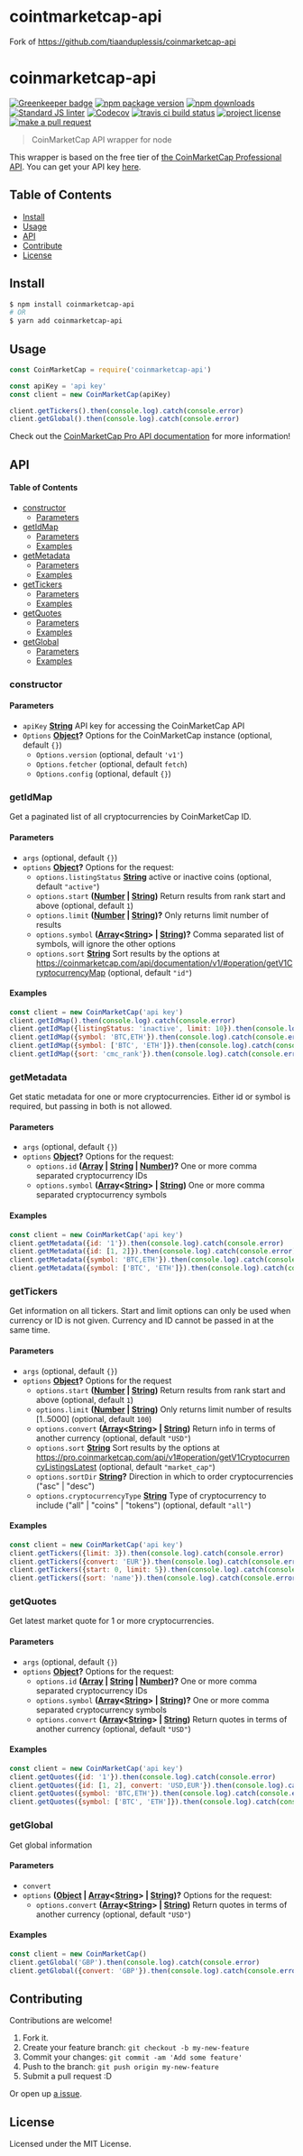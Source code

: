 # cointmarketcap-api
Fork of https://github.com/tiaanduplessis/coinmarketcap-api
# coinmarketcap-api

[![Greenkeeper badge](https://badges.greenkeeper.io/tiaanduplessis/coinmarketcap-api.svg)](https://greenkeeper.io/) [![npm package version](https://img.shields.io/npm/v/coinmarketcap-api.svg?style=flat-square)](https://npmjs.org/package/coinmarketcap-api)
[![npm downloads](https://img.shields.io/npm/dm/coinmarketcap-api.svg?style=flat-square)](https://npmjs.org/package/coinmarketcap-api) [![Standard JS linter](https://img.shields.io/badge/code%20style-standard-brightgreen.svg?style=flat-square)](https://github.com/feross/standard) [![Codecov](https://codecov.io/gh/tiaanduplessis/coinmarketcap-api/branch/master/graph/badge.svg?style=flat-square)](https://codecov.io/gh/tiaanduplessis/coinmarketcap-api)  [![travis ci build status](https://img.shields.io/travis/tiaanduplessis/coinmarketcap-api.svg?style=flat-square)](https://travis-ci.org/tiaanduplessis/coinmarketcap-api)  [![project license](https://img.shields.io/npm/l/coinmarketcap-api.svg?style=flat-square)](https://github.com/tiaanduplessis/coinmarketcap-api/blob/master/LICENSE) [![make a pull request](https://img.shields.io/badge/PRs-welcome-brightgreen.svg?style=flat-square)](http://makeapullrequest.com)  

> CoinMarketCap API wrapper for node

This wrapper is based on the free tier of [the CoinMarketCap Professional API](https://pro.coinmarketcap.com/api/v1#section/Introduction).
You can get your API key [here](https://pro.coinmarketcap.com/pricing).

## Table of Contents

-   [Install](#install)
-   [Usage](#usage)
-   [API](#api)
-   [Contribute](#contribute)
-   [License](#license)

## Install

```sh
$ npm install coinmarketcap-api
# OR
$ yarn add coinmarketcap-api
```

## Usage

```js
const CoinMarketCap = require('coinmarketcap-api')

const apiKey = 'api key'
const client = new CoinMarketCap(apiKey)

client.getTickers().then(console.log).catch(console.error)
client.getGlobal().then(console.log).catch(console.error)
```

Check out the [CoinMarketCap Pro API documentation](https://pro.coinmarketcap.com/api/v1#section/Introduction) for more information!

## API

<!-- Generated by documentation.js. Update this documentation by updating the source code. -->

#### Table of Contents

-   [constructor](#constructor)
    -   [Parameters](#parameters)
-   [getIdMap](#getidmap)
    -   [Parameters](#parameters-1)
    -   [Examples](#examples)
-   [getMetadata](#getmetadata)
    -   [Parameters](#parameters-2)
    -   [Examples](#examples-1)
-   [getTickers](#gettickers)
    -   [Parameters](#parameters-3)
    -   [Examples](#examples-2)
-   [getQuotes](#getquotes)
    -   [Parameters](#parameters-4)
    -   [Examples](#examples-3)
-   [getGlobal](#getglobal)
    -   [Parameters](#parameters-5)
    -   [Examples](#examples-4)

### constructor

#### Parameters

-   `apiKey` **[String](https://developer.mozilla.org/docs/Web/JavaScript/Reference/Global_Objects/String)** API key for accessing the CoinMarketCap API
-   `Options` **[Object](https://developer.mozilla.org/docs/Web/JavaScript/Reference/Global_Objects/Object)?** Options for the CoinMarketCap instance (optional, default `{}`)
    -   `Options.version`   (optional, default `'v1'`)
    -   `Options.fetcher`   (optional, default `fetch`)
    -   `Options.config`   (optional, default `{}`)

### getIdMap

Get a paginated list of all cryptocurrencies by CoinMarketCap ID.

#### Parameters

-   `args`   (optional, default `{}`)
-   `options` **[Object](https://developer.mozilla.org/docs/Web/JavaScript/Reference/Global_Objects/Object)?** Options for the request:
    -   `options.listingStatus` **[String](https://developer.mozilla.org/docs/Web/JavaScript/Reference/Global_Objects/String)** active or inactive coins (optional, default `"active"`)
    -   `options.start` **([Number](https://developer.mozilla.org/docs/Web/JavaScript/Reference/Global_Objects/Number) \| [String](https://developer.mozilla.org/docs/Web/JavaScript/Reference/Global_Objects/String))** Return results from rank start and above (optional, default `1`)
    -   `options.limit` **([Number](https://developer.mozilla.org/docs/Web/JavaScript/Reference/Global_Objects/Number) \| [String](https://developer.mozilla.org/docs/Web/JavaScript/Reference/Global_Objects/String))?** Only returns limit number of results
    -   `options.symbol` **([Array](https://developer.mozilla.org/docs/Web/JavaScript/Reference/Global_Objects/Array)&lt;[String](https://developer.mozilla.org/docs/Web/JavaScript/Reference/Global_Objects/String)> | [String](https://developer.mozilla.org/docs/Web/JavaScript/Reference/Global_Objects/String))?** Comma separated list of symbols, will ignore the other options
    -   `options.sort` **[String](https://developer.mozilla.org/docs/Web/JavaScript/Reference/Global_Objects/String)** Sort results by the options at <https://coinmarketcap.com/api/documentation/v1/#operation/getV1CryptocurrencyMap> (optional, default `"id"`)

#### Examples

```javascript
const client = new CoinMarketCap('api key')
client.getIdMap().then(console.log).catch(console.error)
client.getIdMap({listingStatus: 'inactive', limit: 10}).then(console.log).catch(console.error)
client.getIdMap({symbol: 'BTC,ETH'}).then(console.log).catch(console.error)
client.getIdMap({symbol: ['BTC', 'ETH']}).then(console.log).catch(console.error)
client.getIdMap({sort: 'cmc_rank'}).then(console.log).catch(console.error)
```

### getMetadata

Get static metadata for one or more cryptocurrencies.
Either id or symbol is required, but passing in both is not allowed.

#### Parameters

-   `args`   (optional, default `{}`)
-   `options` **[Object](https://developer.mozilla.org/docs/Web/JavaScript/Reference/Global_Objects/Object)?** Options for the request:
    -   `options.id` **([Array](https://developer.mozilla.org/docs/Web/JavaScript/Reference/Global_Objects/Array) \| [String](https://developer.mozilla.org/docs/Web/JavaScript/Reference/Global_Objects/String) \| [Number](https://developer.mozilla.org/docs/Web/JavaScript/Reference/Global_Objects/Number))?** One or more comma separated cryptocurrency IDs
    -   `options.symbol` **([Array](https://developer.mozilla.org/docs/Web/JavaScript/Reference/Global_Objects/Array)&lt;[String](https://developer.mozilla.org/docs/Web/JavaScript/Reference/Global_Objects/String)> | [String](https://developer.mozilla.org/docs/Web/JavaScript/Reference/Global_Objects/String))** One or more comma separated cryptocurrency symbols

#### Examples

```javascript
const client = new CoinMarketCap('api key')
client.getMetadata({id: '1'}).then(console.log).catch(console.error)
client.getMetadata({id: [1, 2]}).then(console.log).catch(console.error)
client.getMetadata({symbol: 'BTC,ETH'}).then(console.log).catch(console.error)
client.getMetadata({symbol: ['BTC', 'ETH']}).then(console.log).catch(console.error)
```

### getTickers

Get information on all tickers.
Start and limit options can only be used when currency or ID is not given.
Currency and ID cannot be passed in at the same time.

#### Parameters

-   `args`   (optional, default `{}`)
-   `options` **[Object](https://developer.mozilla.org/docs/Web/JavaScript/Reference/Global_Objects/Object)?** Options for the request
    -   `options.start` **([Number](https://developer.mozilla.org/docs/Web/JavaScript/Reference/Global_Objects/Number) \| [String](https://developer.mozilla.org/docs/Web/JavaScript/Reference/Global_Objects/String))** Return results from rank start and above (optional, default `1`)
    -   `options.limit` **([Number](https://developer.mozilla.org/docs/Web/JavaScript/Reference/Global_Objects/Number) \| [String](https://developer.mozilla.org/docs/Web/JavaScript/Reference/Global_Objects/String))** Only returns limit number of results [1..5000] (optional, default `100`)
    -   `options.convert` **([Array](https://developer.mozilla.org/docs/Web/JavaScript/Reference/Global_Objects/Array)&lt;[String](https://developer.mozilla.org/docs/Web/JavaScript/Reference/Global_Objects/String)> | [String](https://developer.mozilla.org/docs/Web/JavaScript/Reference/Global_Objects/String))** Return info in terms of another currency (optional, default `"USD"`)
    -   `options.sort` **[String](https://developer.mozilla.org/docs/Web/JavaScript/Reference/Global_Objects/String)** Sort results by the options at <https://pro.coinmarketcap.com/api/v1#operation/getV1CryptocurrencyListingsLatest> (optional, default `"market_cap"`)
    -   `options.sortDir` **[String](https://developer.mozilla.org/docs/Web/JavaScript/Reference/Global_Objects/String)?** Direction in which to order cryptocurrencies ("asc" | "desc")
    -   `options.cryptocurrencyType` **[String](https://developer.mozilla.org/docs/Web/JavaScript/Reference/Global_Objects/String)** Type of cryptocurrency to include ("all" | "coins" | "tokens") (optional, default `"all"`)

#### Examples

```javascript
const client = new CoinMarketCap('api key')
client.getTickers({limit: 3}).then(console.log).catch(console.error)
client.getTickers({convert: 'EUR'}).then(console.log).catch(console.error)
client.getTickers({start: 0, limit: 5}).then(console.log).catch(console.error)
client.getTickers({sort: 'name'}).then(console.log).catch(console.error)
```

### getQuotes

Get latest market quote for 1 or more cryptocurrencies.

#### Parameters

-   `args`   (optional, default `{}`)
-   `options` **[Object](https://developer.mozilla.org/docs/Web/JavaScript/Reference/Global_Objects/Object)?** Options for the request:
    -   `options.id` **([Array](https://developer.mozilla.org/docs/Web/JavaScript/Reference/Global_Objects/Array) \| [String](https://developer.mozilla.org/docs/Web/JavaScript/Reference/Global_Objects/String) \| [Number](https://developer.mozilla.org/docs/Web/JavaScript/Reference/Global_Objects/Number))?** One or more comma separated cryptocurrency IDs
    -   `options.symbol` **([Array](https://developer.mozilla.org/docs/Web/JavaScript/Reference/Global_Objects/Array)&lt;[String](https://developer.mozilla.org/docs/Web/JavaScript/Reference/Global_Objects/String)> | [String](https://developer.mozilla.org/docs/Web/JavaScript/Reference/Global_Objects/String))?** One or more comma separated cryptocurrency symbols
    -   `options.convert` **([Array](https://developer.mozilla.org/docs/Web/JavaScript/Reference/Global_Objects/Array)&lt;[String](https://developer.mozilla.org/docs/Web/JavaScript/Reference/Global_Objects/String)> | [String](https://developer.mozilla.org/docs/Web/JavaScript/Reference/Global_Objects/String))** Return quotes in terms of another currency (optional, default `"USD"`)

#### Examples

```javascript
const client = new CoinMarketCap('api key')
client.getQuotes({id: '1'}).then(console.log).catch(console.error)
client.getQuotes({id: [1, 2], convert: 'USD,EUR'}).then(console.log).catch(console.error)
client.getQuotes({symbol: 'BTC,ETH'}).then(console.log).catch(console.error)
client.getQuotes({symbol: ['BTC', 'ETH']}).then(console.log).catch(console.error)
```

### getGlobal

Get global information

#### Parameters

-   `convert`  
-   `options` **([Object](https://developer.mozilla.org/docs/Web/JavaScript/Reference/Global_Objects/Object) \| [Array](https://developer.mozilla.org/docs/Web/JavaScript/Reference/Global_Objects/Array)&lt;[String](https://developer.mozilla.org/docs/Web/JavaScript/Reference/Global_Objects/String)> | [String](https://developer.mozilla.org/docs/Web/JavaScript/Reference/Global_Objects/String))?** Options for the request:
    -   `options.convert` **([Array](https://developer.mozilla.org/docs/Web/JavaScript/Reference/Global_Objects/Array)&lt;[String](https://developer.mozilla.org/docs/Web/JavaScript/Reference/Global_Objects/String)> | [String](https://developer.mozilla.org/docs/Web/JavaScript/Reference/Global_Objects/String))** Return quotes in terms of another currency (optional, default `"USD"`)

#### Examples

```javascript
const client = new CoinMarketCap()
client.getGlobal('GBP').then(console.log).catch(console.error)
client.getGlobal({convert: 'GBP'}).then(console.log).catch(console.error)
```

## Contributing

Contributions are welcome!

1.  Fork it.
2.  Create your feature branch: `git checkout -b my-new-feature`
3.  Commit your changes: `git commit -am 'Add some feature'`
4.  Push to the branch: `git push origin my-new-feature`
5.  Submit a pull request :D

Or open up [a issue](https://github.com/tiaanduplessis/coinmarketcap-api/issues).

## License

Licensed under the MIT License.
